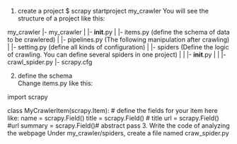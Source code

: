 1. create a project
  $ scrapy startproject my_crawler
  You will see the structure of a project like this:

  my_crawler
  |- my_crawler
  |    |- __init__.py
  |    |- items.py      (define the schema of data to be crawlered)
  |    |- pipelines.py  (The following manipulation after crawling)
  |    |- setting.py    (define all kinds of configuration)
  |    |- spiders       (Define the logic of crawling. You can define several spiders in one project)
  |    |    |- __init__.py
  |    |    |- crawl_spider.py
  |- scrapy.cfg
  
2. define the schema  
    Change items.py like this:
    
  import scrapy
  
  class MyCrawlerItem(scrapy.Item):
      # define the fields for your item here like:
      name = scrapy.Field()
      title = scrapy.Field()  # title
      url = scrapy.Field()    #url
      summary = scrapy.Field()# abstract
      pass
3. Write the code of analyzing the webpage
  Under my_crawler/spiders, create a file named craw_spider.py



